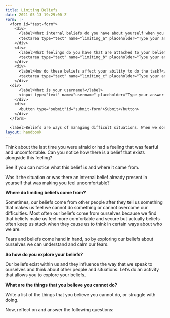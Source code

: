 ```yaml
---
title: Limiting Beliefs
date: 2021-05-13 19:29:00 Z
Form: |-
  <form id="test-form">
    <div>
      <label>What internal beliefs do you have about yourself when you think about doing these things?</label>
      <textarea type="text" name="limiting_a" placeholder="Type your answer here"/></textarea>
    </div>
    <div>
      <label>What feelings do you have that are attached to your beliefs about the things that you cannot do?</label>
      <textarea type="text" name="limiting_b" placeholder="Type your answer here"/></textarea>
    </div>
    <div>
      <label>How do these beliefs affect your ability to do the task?</label>
      <textarea type="text" name="limiting_c" placeholder="Type your answer here"/></textarea>
    </div>
  <div>
      <label>What is your username?</label>
      <input type="text" name="username" placeholder="Type your answer here"/></input>
    </div>
    <div>
      <button type="submit"id="submit-form">Submit</button>
    </div>
  </form>

  <label>Beliefs are ways of managing difficult situations. When we don’t know the answer to something, we create a belief to help us feel like we know the outcome of the situation. People have beliefs about lots of different things. They have beliefs about who they are, they have beliefs about the things they can do and they have beliefs about other people, other groups and other situations that are happening.</label>
layout: handbook
---
```



Think about the last time you were afraid or had a feeling that was fearful and uncomfortable. Can you notice how there is a belief that exists alongside this feeling?

See if you can notice what this belief is and where it came from.

Was it the situation or was there an internal belief already present in yourself that was making you feel uncomfortable? 

**Where do limiting beliefs come from?**

Sometimes, our beliefs come from other people after they tell us something that makes us feel we cannot do something or cannot overcome our difficulties. Most often our beliefs come from ourselves because we find that beliefs make us feel more comfortable and secure but actually beliefs often keep us stuck when they cause us to think in certain ways about who we are.

Fears and beliefs come hand in hand, so by exploring our beliefs about ourselves we can understand and calm our fears.

**So how do you explore your beliefs?**

Our beliefs exist within us and they influence the way that we speak to ourselves and think about other people and situations. Let’s do an activity that allows you to explore your beliefs.

**What are the things that you believe you cannot do?**

Write a list of the things that you believe you cannot do, or struggle with doing.

Now, reflect on and answer the following questions:
